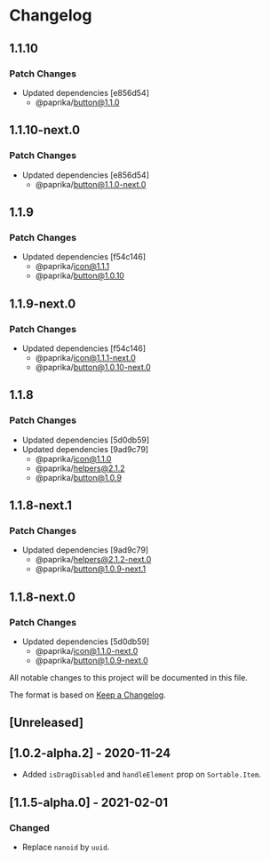# Changelog

## 1.1.10

### Patch Changes

- Updated dependencies [e856d54]
  - @paprika/button@1.1.0

## 1.1.10-next.0

### Patch Changes

- Updated dependencies [e856d54]
  - @paprika/button@1.1.0-next.0

## 1.1.9

### Patch Changes

- Updated dependencies [f54c146]
  - @paprika/icon@1.1.1
  - @paprika/button@1.0.10

## 1.1.9-next.0

### Patch Changes

- Updated dependencies [f54c146]
  - @paprika/icon@1.1.1-next.0
  - @paprika/button@1.0.10-next.0

## 1.1.8

### Patch Changes

- Updated dependencies [5d0db59]
- Updated dependencies [9ad9c79]
  - @paprika/icon@1.1.0
  - @paprika/helpers@2.1.2
  - @paprika/button@1.0.9

## 1.1.8-next.1

### Patch Changes

- Updated dependencies [9ad9c79]
  - @paprika/helpers@2.1.2-next.0
  - @paprika/button@1.0.9-next.1

## 1.1.8-next.0

### Patch Changes

- Updated dependencies [5d0db59]
  - @paprika/icon@1.1.0-next.0
  - @paprika/button@1.0.9-next.0

All notable changes to this project will be documented in this file.

The format is based on [Keep a Changelog](https://keepachangelog.com/en/1.0.0/).

## [Unreleased]

## [1.0.2-alpha.2] - 2020-11-24

- Added `isDragDisabled` and `handleElement` prop on `Sortable.Item`.

## [1.1.5-alpha.0] - 2021-02-01

### Changed

- Replace `nanoid` by `uuid`.
